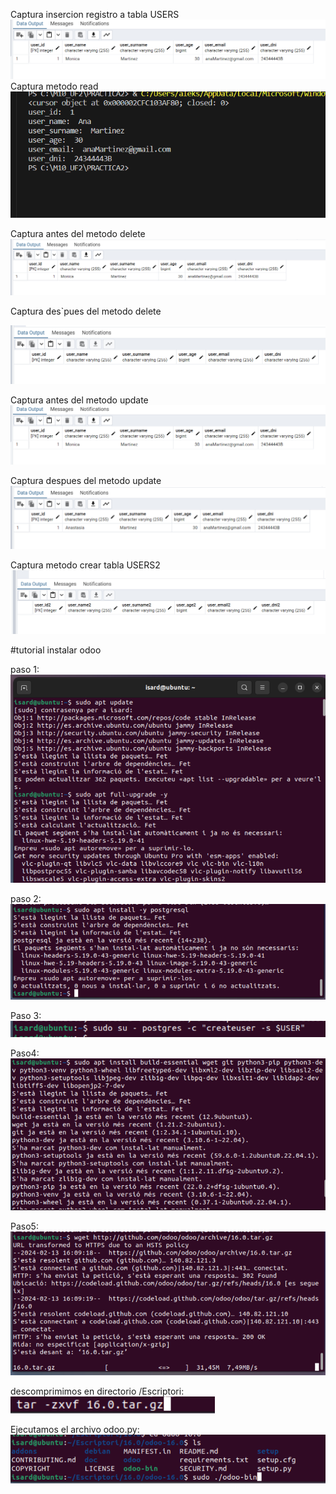 
Captura insercion registro a tabla USERS
![captura_metodo_update](captura_metodo_update.png)
Captura metodo read
![captura_metodo_read](captura_metodo_read.png)

Captura antes del metodo delete
![Captura antes del metodo delete](captura_antes_Del_metodo_delete.png)

Captura des`pues del metodo delete

![Captura despues del metodo delete](captura_despues_del_metodo_delete.png)

Captura antes del metodo update
![captura_metodo_update](captura_metodo_update.png)

Captura despues del metodo update 
![captura_nombre_modificado_user](captura_nombre_modificado_user.png)

Captura metodo crear tabla USERS2
![captura_main](captura_main.png)



#tutorial instalar odoo

paso 1:
![tutorial1](tutorial1.png)

paso 2:
![tutorial2](tutorial2.png)

Paso 3:
![tutorial3](tutorial3.png)

Paso4:
![tutorial4](tutorial4.png)

Paso5:
![tutorial5](tutorial5.png)


descomprimimos en directorio /Escriptori:
![tutorial6](tutorial6.png)


Ejecutamos el archivo odoo.py:
![tutorial7](tutorial7.png)
